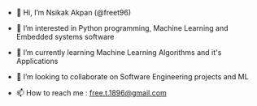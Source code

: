 - 👋 Hi, I’m Nsikak Akpan (@freet96)
- 👀 I’m interested in Python programming, Machine Learning and Embedded  systems software
- 🌱 I’m currently learning Machine Learning Algorithms and it's Applications
- 💞️ I’m looking to collaborate on Software Engineering projects and ML 


- 📫 How to reach me : free.t.1896@gmail.com

<!---
freet96/freet96 is a ✨ special ✨ repository because its `README.md` (this file) appears on your GitHub profile.
You can click the Preview link to take a look at your changes.
--->
